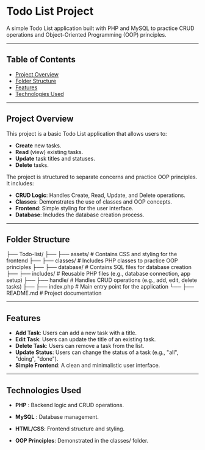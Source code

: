 # Todo List Project

A simple Todo List application built with PHP and MySQL to practice CRUD operations and Object-Oriented Programming (OOP) principles.

---

## Table of Contents
- [Project Overview](#project-overview)
- [Folder Structure](#folder-structure)
- [Features](#features)
- [Technologies Used](#technologies-used)


---

## Project Overview
This project is a basic Todo List application that allows users to:
- **Create** new tasks.
- **Read** (view) existing tasks.
- **Update** task titles and statuses.
- **Delete** tasks.

The project is structured to separate concerns and practice OOP principles. It includes:
- **CRUD Logic**: Handles Create, Read, Update, and Delete operations.
- **Classes**: Demonstrates the use of classes and OOP concepts.
- **Frontend**: Simple styling for the user interface.
- **Database**: Includes the database creation process.

---

## Folder Structure 
├── Todo-list/
├── ├── assets/                  # Contains CSS and styling for the frontend
├── ├── classes/                 # Includes PHP classes to practice OOP principles
├── ├── database/                # Contains SQL files for database creation
├── ├── includes/                # Reusable PHP files (e.g., database connection, app setup)
├── ├── handle/                  # Handles CRUD operations (e.g., add, edit, delete tasks)
├── ├── index.php                # Main entry point for the application
└── ├── README.md                # Project documentation


---

## Features
- **Add Task**: Users can add a new task with a title.
- **Edit Task**: Users can update the title of an existing task.
- **Delete Task**: Users can remove a task from the list.
- **Update Status**: Users can change the status of a task (e.g., "all", "doing", "done").
- **Simple Frontend**: A clean and minimalistic user interface.

---
## Technologies Used
- **PHP** : Backend logic and CRUD operations.

- **MySQL** : Database management.

- **HTML/CSS**: Frontend structure and styling.

- **OOP Principles**: Demonstrated in the classes/ folder.
